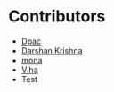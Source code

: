  # Contributors

- [Dpac](https://github.com/ldpacl)
- [Darshan Krishna](https;//github.com/DarshanKrishna-DK)
- [mona](https://github.com/mona-2-00)
- [Viha](https://github.com/VihaShomikha)
- Test
